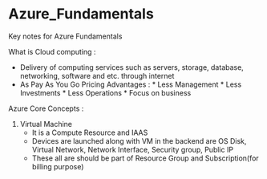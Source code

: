 # Azure_Fundamentals
Key notes for Azure Fundamentals

What is Cloud computing :
   * Delivery of computing services such as servers, storage, database, networking, software and etc. through internet
   * As Pay As You Go Pricing
Advantages :
    * Less Management
    * Less Investments
    * Less Operations
    * Focus on business
 
 Azure Core Concepts :
 1. Virtual Machine 
       * It is a Compute Resource and IAAS 
       * Devices are launched along with VM in the backend are OS Disk, Virtual Network, Network Interface, Security group, Public IP
       * These all are should be part of Resource Group and Subscription(for billing purpose)


